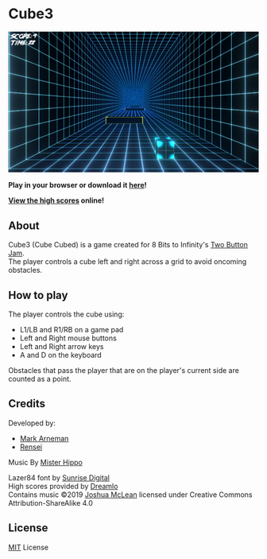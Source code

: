 # Cube3

![Cube3 Screenshot](./Screenshots/Gameplay.PNG)

**Play in your browser or download it [here](https://bearlikelion.itch.io/cube3)!**

**[View the high scores](https://arneman.me/cube3/) online!**

## About

Cube3 (Cube Cubed) is a game created for 8 Bits to Infinity's [Two Button Jam](https://itch.io/jam/2buttonjam).\
The player controls a cube left and right across a grid to avoid oncoming obstacles.

## How to play

The player controls the cube using:

* L1/LB and R1/RB on a game pad
* Left and Right mouse buttons
* Left and Right arrow keys
* A and D on the keyboard

Obstacles that pass the player that are on the player's current side are counted as a point.

## Credits

Developed by:

* [Mark Arneman](https://arneman.me)
* [Rensei](https://mobile.twitter.com/Rensei_)

Music By [Mister Hippo](https://m.soundcloud.com/creative-hippo)

Lazer84 font by [Sunrise Digital](https://sunrise-digital.net/font.html)\
High scores provided by [Dreamlo](http://dreamlo.com/)\
Contains music ©2019 [Joshua McLean](mrjoshuamclean.com) licensed under Creative Commons Attribution-ShareAlike 4.0

## License

[MIT](./LICENSE.md) License